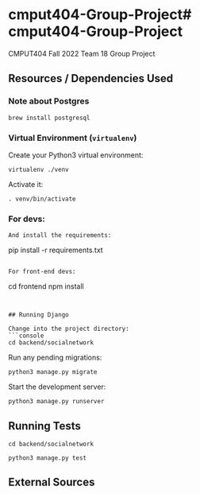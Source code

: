 # cmput404-Group-Project# cmput404-Group-Project

CMPUT404 Fall 2022 Team 18 Group Project

## Resources / Dependencies Used


### Note about Postgres

```shell
brew install postgresql
```

### Virtual Environment (`virtualenv`)

Create your Python3 virtual environment:
```console
virtualenv ./venv
```

Activate it:
```console
. venv/bin/activate
```

### For devs:
```
And install the requirements:
```
pip install -r requirements.txt
```

For front-end devs:
```
cd frontend
npm install
```


## Running Django

Change into the project directory:
```console
cd backend/socialnetwork
```

Run any pending migrations:

```console
python3 manage.py migrate
```

Start the development server:

```console
python3 manage.py runserver
```

## Running Tests
```console
cd backend/socialnetwork
```

```console
python3 manage.py test
```

## External Sources
